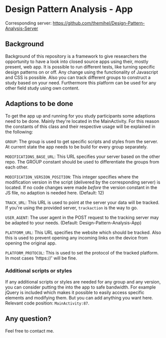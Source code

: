 # Design Pattern Analysis - App
Corresponding server: https://github.com/themihel/Design-Pattern-Analysis-Server

## Background
Background of this repository is a framework to give researchers the opportunity to have a look into closed source apps using their, mostly present, web app.
It is possible to run different tests, like turning specific design patterns on or off. Any change using the functionality of Javascript and CSS is possible.
Also you can track different groups to construct a study based on your need. Furthermore this platform can be used for any other field study using own content.

## Adaptions to be done
To get the app up and running for you study participants some adaptions need to be done. Mainly they're located in the MainActivity.
For this reason the constants of this class and their respective usage will be explained in the following:

`GROUP`: The group is used to get specific scripts and styles from the server. At current state the app needs to be build for every group separately.

`MODIFICATIONS_BASE_URL`: This URL specifies your server based on the other repo. The GROUP constant should be used to differentiate the groups from each other.

`MODIFICATION_VERSION_POSITION`: This integer specifies where the modification version in the script (delivered by the corresponding server) is located. If no code changes were made *before* the version constant in the JS file, no adaption is needed here. (Default: 12)

`TRACK_URL`: This URL is used to point at the server your data will be tracked. If you're using the provided server, `trackaction` is the way to go.

`USER_AGENT`: The user agent in the POST request to the tracking server may be adapted to your needs. (Default: Design-Pattern-Analysis-App)

`PLATFORM_URL`: This URL specifies the website which should be tracked. Also this is used to prevent opening any incoming links on the device from opening the original app.

`PLATFORM_PROTOCOL`: This is used to set the protocol of the tracked platform. In most cases 'https://' will be fine.

### Additional scripts or styles
If any additional scripts or styles are needed for any group and any version, you can consider putting the into the app to safe bandwidth. For example jQuery is included which makes it possible to easily access specific elements and modifying them.
But you can add anything you want here. Relevant code position: `MainActivity:87`.

## Any question?
Feel free to contact me.
